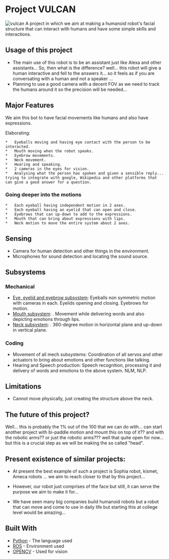 # Project VULCAN

![vulcan](https://github.com/ERC-BPGC/project-vulcan/assets/64892362/503fb3bd-43de-4e31-9063-d38982163e6e ) A project in which we aim at making a humanoid robot's facial structure that can interact with humans and have some simple skills and interactions.

## Usage of this project

*	The main use of this robot is to be an assistant just like Alexa and other assistants... So, then what is the difference? well... this robot will give a human interactive and fell to the answers it... so it feels as if you are conversating with a human and not a speaker ... 
*	Planning to use a good camera with a decent FOV as we need to track the humans around it so the precision will be needed... 


## Major Features

We aim this bot to have facial movements like humans and also have expressions. 

Elaborating:

```
*	Eyeballs moving and having eye contact with the person to be interacted.
*	Mouth moving when the robot speaks.
*	Eyebrow movements.
*	Neck movement.
*	Hearing and speaking.
*	2 cameras in the eyes for vision.
*	Analysing what the person has spoken and given a sensible reply... trying to integrate with google, Wikipedia and other platforms that can give a good answer for a question.
```


### Going deeper into the motions

```
*	Each eyeball having independent motion in 2 axes.
*	Each eyeball having an eyelid that can open and close.
*	Eyebrows that can up-down to add to the expressions.
*	Mouth that can bring about expressions with lips.
*	Neck motion to move the entire system about 2 axes.
```

## Sensing

*	Camera for human detection and other things in the environment.
*	Microphones for sound detection and locating the sound source.

## Subsystems

### Mechanical
*	[Eye, eyelid and eyebrow subsystem](https://www.youtube.com/watch?v=uqxhR49N3ws): Eyeballs non symmetric motion with cameras in each. Eyelids opening and closing. Eyebrows for motion.
*	[Mouth subsystem](https://www.youtube.com/watch?v=Ke2lJfY4haM):  . Movement while delivering words and also depicting emotions through lips.
*	[Neck subsystem](https://www.youtube.com/watch?v=GJRW8hP-Jcs):  . 360-degree motion in horizontal plane and up-down in vertical plane.

### Coding

*	Movement of all mech subsystems: Coordination of all servos and other actuators to bring about emotions and other functions like talking.
*	Hearing and Speech production: Speech recognition, processing it and delivery of words and emotions to the above system. NLM, NLP. 

## Limitations
*	Cannot move physically, just creating the structure above the neck.

## The future of this project?

Well... this is probably the 1% out of the 100 that we can do with... can start another project with bi-paddle motion and mount this on top of it?? and with the robotic arms?? or just the robotic arms??? well that quite open for now... but this is a crucial step as we will be making the so called "head".

## Present existence of similar projects:

*	At present the best example of such a project is Sophia robot, kismet, Ameca robots ... we aim to reach closer to that by this project...

*	However, our robot just comprises of the face but still, it can serve the purpose we aim to make it for... 

*	We have seen many big companies build humanoid robots but a robot that can move and come to use in daily life but starting this at college level would be amazing...


## Built With

* [Python](https://www.python.org/) - The language used
* [ROS](https://www.ros.org/) - Environment used
* [OPENCV](https://opencv.org/) - Used for vision

